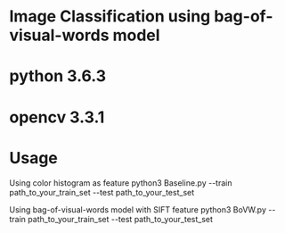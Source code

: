 # Image Classification using bag-of-visual-words model

# python 3.6.3 
# opencv 3.3.1

# Usage
Using color histogram as feature
python3 Baseline.py --train path_to_your_train_set --test path_to_your_test_set

Using bag-of-visual-words model with SIFT feature
python3 BoVW.py --train path_to_your_train_set --test path_to_your_test_set
